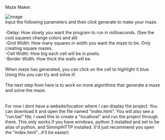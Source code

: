 Maze Maker.

![image](https://github.com/Anotm/MazeMaker/assets/96612750/022b4c03-1989-4f35-9172-60038a13b55d)
<br />
Input the following parameters and then click generate to make your maze. <br />
<br />
-Delay: How slowly you want the program to run in milliseconds. (See the cool squares change colors and all)<br />
-Grid Width: How many squares in width you want the maze to be. Only creating square mazes.<br />
-Cell Width: How big each cell will be in pixels.<br />
-Border Width: How thick the walls will be.<br />
<br />
When maze has generated, you can click on the cell to highlight it blue. Using this you can try and solve it!<br />
<br />
The next step from here is to work on more algorithms that generate a maze and solve the maze.<br />
<br />
<br />
For now i dont have a website/location where I can display the project. You can download it and open the file named "index.html". You will also see a "run.bat" file; I used this to create a "localhost" and run the project through there. This only works if you have windows, python 3 installed and set to be alias of python, and SimmplHTTP installed. (I'd just recommend you open the "index.html"...it'll be easier)
